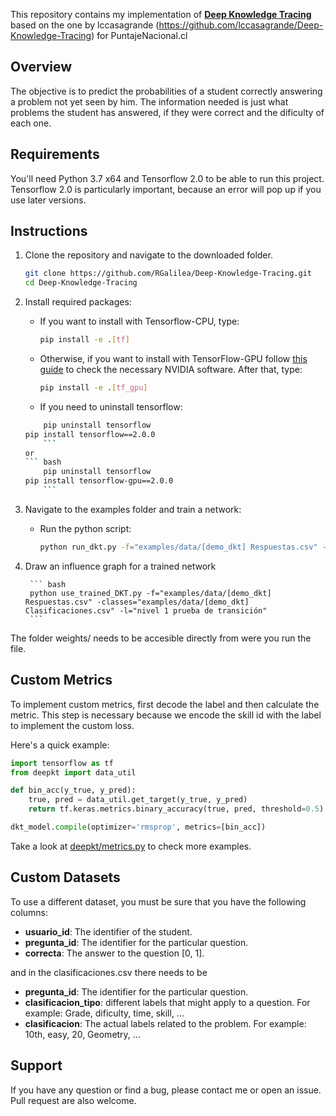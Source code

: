
This repository contains my implementation of [**Deep Knowledge Tracing**](https://github.com/chrispiech/DeepKnowledgeTracing) based on the one by lccasagrande (https://github.com/lccasagrande/Deep-Knowledge-Tracing) 
for PuntajeNacional.cl


## Overview

The objective is to predict the probabilities of a student correctly answering a problem not yet seen by him.
The information needed is just what problems the student has answered, if they were correct and the dificulty of each one.

## Requirements

You'll need Python 3.7 x64 and Tensorflow 2.0 to be able to run this project. 
Tensorflow 2.0 is particularly important, because an error will pop up if you use later versions.


## Instructions

1. Clone the repository and navigate to the downloaded folder.

    ``` bash
    git clone https://github.com/RGalilea/Deep-Knowledge-Tracing.git
    cd Deep-Knowledge-Tracing
    ```

2. Install required packages:

    - If you want to install with Tensorflow-CPU, type:

        ``` bash
        pip install -e .[tf]
        ```

    - Otherwise, if you want to install with TensorFlow-GPU follow [this guide](https://www.tensorflow.org/install/) to check the necessary NVIDIA software. After that, type:

        ``` bash
        pip install -e .[tf_gpu]
        ```
    - If you need to uninstall tensorflow:
    
	``` bash
        pip uninstall tensorflow
	pip install tensorflow==2.0.0
        ```
	or 
	``` bash
        pip uninstall tensorflow
	pip install tensorflow-gpu==2.0.0
        ```


3. Navigate to the examples folder and train a network:

    - Run the python script:

        ``` bash
        python run_dkt.py -f="examples/data/[demo_dkt] Respuestas.csv" -classes="examples/data/[demo_dkt] Clasificaciones.csv" -l="nivel 1 prueba de transición"
        ```

4. Draw an influence graph for a trained network

        ``` bash
        python use_trained_DKT.py -f="examples/data/[demo_dkt] Respuestas.csv" -classes="examples/data/[demo_dkt] Clasificaciones.csv" -l="nivel 1 prueba de transición"
        ```
The folder weights/ needs to be accesible directly from were you run the file.	


## Custom Metrics

To implement custom metrics, first decode the label and then calculate the metric. This step is necessary because we encode the skill id with the label to implement the custom loss.

Here's a quick example:

```python
import tensorflow as tf
from deepkt import data_util

def bin_acc(y_true, y_pred):
    true, pred = data_util.get_target(y_true, y_pred)
    return tf.keras.metrics.binary_accuracy(true, pred, threshold=0.5)

dkt_model.compile(optimizer='rmsprop', metrics=[bin_acc])
```

Take a look at [deepkt/metrics.py](https://github.com/lccasagrande/Deep-Knowledge-Tracing/tree/master/deepkt/metrics.py) to check more examples.

## Custom Datasets

To use a different dataset, you must be sure that you have the following columns:

- **usuario_id**: The identifier of the student.
- **pregunta_id**: The identifier for the particular question.
- **correcta**: The answer to the question [0, 1].

and in the clasificaciones.csv there needs to be

- **pregunta_id**: The identifier for the particular question.
- **clasificacion_tipo**: different labels that might apply to a question. For example: Grade, dificulty, time, skill, ...
- **clasificacion**: The actual labels related to the problem. For example: 10th, easy, 20, Geometry, ...



## Support

If you have any question or find a bug, please contact me or open an issue. Pull request are also welcome.
